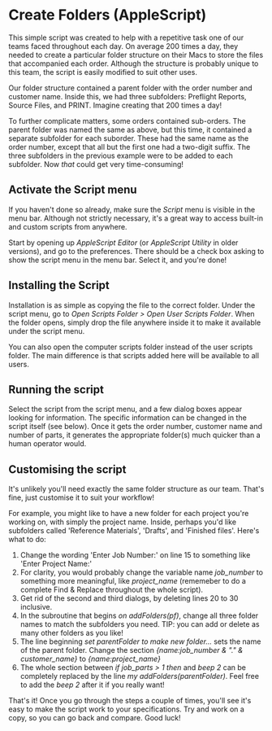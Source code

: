# Create Folders (AppleScript)

This simple script was created to help with a repetitive task one of our teams faced throughout each day.
On average 200 times a day, they needed to create a particular folder structure on their Macs to store the
files that accompanied each order. Although the structure is probably unique to this team, the script is
easily modified to suit other uses.

Our folder structure contained a parent folder with the order number and customer name. Inside this, we
had three subfolders: Preflight Reports, Source Files, and PRINT. Imagine creating that 200 times a day!

To further complicate matters, some orders contained sub-orders. The parent folder was named the same as
above, but this time, it contained a separate subfolder for each suborder. These had the same name as the
order number, except that all but the first one had a two-digit suffix. The three subfolders in the previous
example were to be added to each subfolder. Now *that* could get very time-consuming!

## Activate the Script menu

If you haven't done so already, make sure the *Script* menu is visible in the menu bar. Although not
strictly necessary, it's a great way to access built-in and custom scripts from anywhere.

Start by opening up *AppleScript Editor* (or *AppleScript Utility* in older versions), and go to the
preferences. There should be a check box asking to show the script menu in the menu bar. Select it,
and you're done!

## Installing the Script

Installation is as simple as copying the file to the correct folder. Under the script menu, go to
*Open Scripts Folder > Open User Scripts Folder*. When the folder opens, simply drop the file anywhere
inside it to make it available under the script menu.

You can also open the computer scripts folder instead of the user scripts folder. The main difference
is that scripts added here will be available to all users.

## Running the script

Select the script from the script menu, and a few dialog boxes appear looking for information. The
specific information can be changed in the script itself (see below). Once it gets the order number,
customer name and number of parts, it generates the appropriate folder(s) much quicker than a
human operator would.

## Customising the script

It's unlikely you'll need exactly the same folder structure as our team. That's fine, just customise
it to suit your workflow!

For example, you might like to have a new folder for each project you're working on, with simply the
project name. Inside, perhaps you'd like subfolders called 'Reference Materials', 'Drafts', and
'Finished files'. Here's what to do:

1. Change the wording 'Enter Job Number:' on line 15 to something like 'Enter Project Name:'
2. For clarity, you would probably change the variable name *job_number* to something more meaningful, like *project_name* (rememeber to do a complete Find & Replace throughout the whole script).
3. Get rid of the second and third dialogs, by deleting lines 20 to 30 inclusive.
4. In the subroutine that begins *on addFolders(pf)*, change all three folder names to match the subfolders you need. TIP: you can add or delete as many other folders as you like!
5. The line beginning *set parentFolder to make new folder...* sets the name of the parent folder. Change the section *{name:job_number & "." & customer_name}* to *{name:project_name}*
6. The whole section between *if job_parts > 1 then* and *beep 2* can be completely replaced by the line *my addFolders(parentFolder)*. Feel free to add the *beep 2* after it if you really want!
 
That's it! Once you go through the steps a couple of times, you'll see it's easy to make the script
work to your specifications. Try and work on a copy, so you can go back and compare. Good luck!
